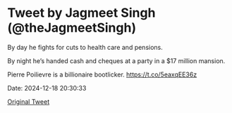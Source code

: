 # Tweet by Jagmeet Singh (@theJagmeetSingh)

By day he fights for cuts to health care and pensions.

By night he’s handed cash and cheques at a party in a $17 million mansion.

Pierre Poilievre is a billionaire bootlicker. https://t.co/5eaxqEE36z

Date: 2024-12-18 20:30:33

[Original Tweet](https://x.com/theJagmeetSingh/status/1869480392115568819)
